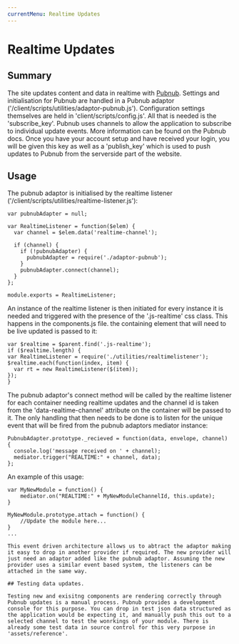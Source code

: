 ```yaml
---
currentMenu: Realtime Updates
---
```


Realtime Updates
============

## Summary
The site updates content and data in realtime with [Pubnub](https://www.pubnub.com/). Settings and initialisation for Pubnub are handled in a Pubnub adaptor ('/client/scripts/utilities/adaptor-pubnub.js'). Configuration settings themselves are held in 'client/scripts/config.js'. All that is needed is the 'subscribe_key'. Pubnub uses channels to allow the application to subscribe to individual update events. More information can be found on the Pubnub docs. Once you have your account setup and have received your login, you will be given this key as well as a 'publish_key' which is used to push updates to Pubnub from the serverside part of the website. 

## Usage
The pubnub adaptor is initialised by the realtime listener ('/client/scripts/utilities/realtime-listener.js'):

```
var pubnubAdapter = null;

var RealtimeListener = function($elem) {
  var channel = $elem.data('realtime-channel');

  if (channel) {
    if (!pubnubAdapter) {
      pubnubAdapter = require('./adaptor-pubnub');
    }
    pubnubAdapter.connect(channel);
  }
};

module.exports = RealtimeListener;

```

An instance of the realtime listener is then initiated for every instance it is needed and triggered with the presence of the '.js-realtime' css class. This happens in the components.js file. the containing element that will need to be live updated is passed to it:

```
var $realtime = $parent.find('.js-realtime');
if ($realtime.length) {
var RealtimeListener = require('./utilities/realtimelistener');
$realtime.each(function(index, item) {
  var rt = new RealtimeListener($(item));
});
}
```

The pubnub adaptor's connect method will be called by the realtime listener for each container needing realtime updates and the channel id is taken from the 'data-realtime-channel' attribute on the container will be passed to it. The only handling that then needs to be done is to listen for the unique event that will be fired from the pubnub adaptors mediator instance:

```
PubnubAdapter.prototype._recieved = function(data, envelope, channel) {
  console.log('message received on ' + channel);
  mediator.trigger("REALTIME:" + channel, data);
};
``` 

An example of this usage:

```
var MyNewModule = function() {
    mediator.on("REALTIME:" + MyNewModuleChannelId, this.update);
}

MyNewModule.prototype.attach = function() {
    //Update the module here...
}
...

This event driven architecture allows us to abtract the adaptor making it easy to drop in another provider if required. The new provider will just need an adaptor added like the pubnub adaptor. Assuming the new provider uses a similar event based system, the listeners can be attached in the same way.

## Testing data updates.

Testing new and exisitng components are rendering correctly through Pubnub updates is a manual process. Pubnub provides a development console for this purpose. You can drop in test json data structured as the application would be expecting it, and manually push this out to a selected channel to test the wonrkings of your module. There is already some test data in source control for this very purpose in 'assets/reference'.

 

